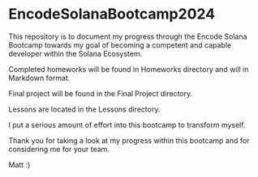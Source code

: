 # EncodeSolanaBootcamp2024
This repository is to document my progress through the Encode Solana Bootcamp towards my goal of becoming a competent and capable developer within the Solana Ecosystem.

Completed homeworks will be found in Homeworks directory and will in Markdown format. 

Final project will be found in the Final Project directory.

Lessons are located in the Lessons directory.

I put a serious amount of effort into this bootcamp to transform myself.

Thank you for taking a look at my progress within this bootcamp and for considering me for your team.

Matt :)

